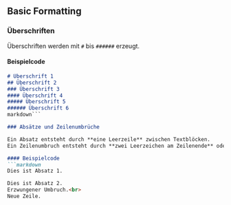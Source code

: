 ## Basic Formatting

### Überschriften
Überschriften werden mit `#` bis `######` erzeugt.

#### Beispielcode
```markdown
# Überschrift 1
## Überschrift 2
### Überschrift 3
#### Überschrift 4
##### Überschrift 5
###### Überschrift 6
markdown```

### Absätze und Zeilenumbrüche

Ein Absatz entsteht durch **eine Leerzeile** zwischen Textblöcken.  
Ein Zeilenumbruch entsteht durch **zwei Leerzeichen am Zeilenende** oder `<br>`.

#### Beispielcode
```markdown
Dies ist Absatz 1.

Dies ist Absatz 2.  
Erzwungener Umbruch.<br>
Neue Zeile.


